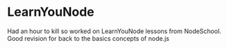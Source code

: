 # LearnYouNode
Had an hour to kill so worked on LearnYouNode lessons from NodeSchool. Good revision for back to the basics concepts of node.js
